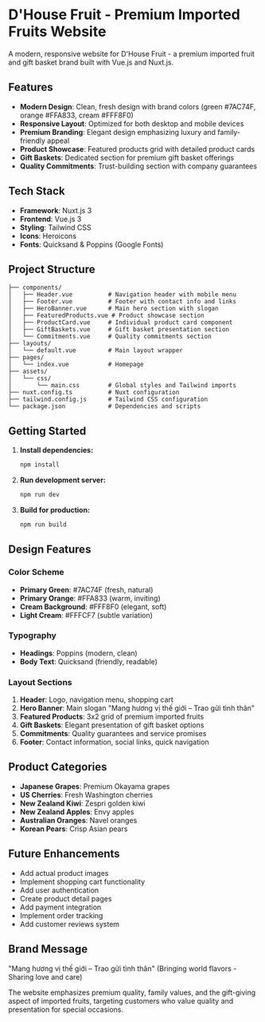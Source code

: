 # D'House Fruit - Premium Imported Fruits Website

A modern, responsive website for D'House Fruit - a premium imported fruit and gift basket brand built with Vue.js and Nuxt.js.

## Features

- **Modern Design**: Clean, fresh design with brand colors (green #7AC74F, orange #FFA833, cream #FFF8F0)
- **Responsive Layout**: Optimized for both desktop and mobile devices
- **Premium Branding**: Elegant design emphasizing luxury and family-friendly appeal
- **Product Showcase**: Featured products grid with detailed product cards
- **Gift Baskets**: Dedicated section for premium gift basket offerings
- **Quality Commitments**: Trust-building section with company guarantees

## Tech Stack

- **Framework**: Nuxt.js 3
- **Frontend**: Vue.js 3
- **Styling**: Tailwind CSS
- **Icons**: Heroicons
- **Fonts**: Quicksand & Poppins (Google Fonts)

## Project Structure

```
├── components/
│   ├── Header.vue          # Navigation header with mobile menu
│   ├── Footer.vue          # Footer with contact info and links
│   ├── HeroBanner.vue      # Main hero section with slogan
│   ├── FeaturedProducts.vue # Product showcase section
│   ├── ProductCard.vue     # Individual product card component
│   ├── GiftBaskets.vue     # Gift basket presentation section
│   └── Commitments.vue     # Quality commitments section
├── layouts/
│   └── default.vue         # Main layout wrapper
├── pages/
│   └── index.vue           # Homepage
├── assets/
│   └── css/
│       └── main.css        # Global styles and Tailwind imports
├── nuxt.config.ts          # Nuxt configuration
├── tailwind.config.js      # Tailwind CSS configuration
└── package.json            # Dependencies and scripts
```

## Getting Started

1. **Install dependencies:**
   ```bash
   npm install
   ```

2. **Run development server:**
   ```bash
   npm run dev
   ```

3. **Build for production:**
   ```bash
   npm run build
   ```

## Design Features

### Color Scheme
- **Primary Green**: #7AC74F (fresh, natural)
- **Primary Orange**: #FFA833 (warm, inviting)
- **Cream Background**: #FFF8F0 (elegant, soft)
- **Light Cream**: #FFFCF7 (subtle variation)

### Typography
- **Headings**: Poppins (modern, clean)
- **Body Text**: Quicksand (friendly, readable)

### Layout Sections

1. **Header**: Logo, navigation menu, shopping cart
2. **Hero Banner**: Main slogan "Mang hương vị thế giới – Trao gửi tình thân"
3. **Featured Products**: 3x2 grid of premium imported fruits
4. **Gift Baskets**: Elegant presentation of gift basket options
5. **Commitments**: Quality guarantees and service promises
6. **Footer**: Contact information, social links, quick navigation

## Product Categories

- **Japanese Grapes**: Premium Okayama grapes
- **US Cherries**: Fresh Washington cherries
- **New Zealand Kiwi**: Zespri golden kiwi
- **New Zealand Apples**: Envy apples
- **Australian Oranges**: Navel oranges
- **Korean Pears**: Crisp Asian pears

## Future Enhancements

- Add actual product images
- Implement shopping cart functionality
- Add user authentication
- Create product detail pages
- Add payment integration
- Implement order tracking
- Add customer reviews system

## Brand Message

"Mang hương vị thế giới – Trao gửi tình thân" (Bringing world flavors - Sharing love and care)

The website emphasizes premium quality, family values, and the gift-giving aspect of imported fruits, targeting customers who value quality and presentation for special occasions.
